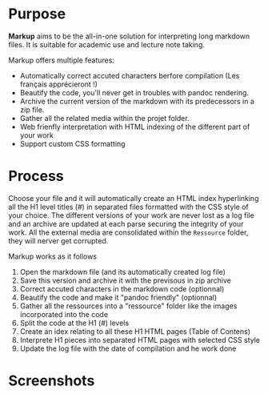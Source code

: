 # Purpose

**Markup** aims to be the all-in-one solution for interpreting long markdown files. It is suitable for academic use and lecture note taking. 

Markup offers multiple features:

*   Automatically correct accuted characters berfore compilation (Les français apprécieront !)
*   Beautify the code, you'll never get in troubles with pandoc rendering.
*   Archive the current version of the markdown with its predecessors in a zip file.
*   Gather all the related media within the projet folder.
*   Web frienfly interpretation with HTML indexing of the different part of your work
*   Support custom CSS formatting

# Process

Choose your file and it will automatically create an HTML index hyperlinking all the H1 level titles (#) in separated files formatted with the CSS style of your choice. The different versions of your work are never lost as a log file and an archive are updated at each parse securing the integrity of your work. All the external media are consolidated within the `Ressource` folder, they will nerver get corrupted.

Markup works as it follows

1. Open the markdown file (and its automatically created log file)
2. Save this version and archive it with the previsous in zip archive
3. Correct accuted characters in the markdown code (optionnal)
4. Beautify the code and make it "pandoc friendly" (optionnal)
5. Gather all the ressources into a "ressource" folder like the images incorporated into the code
6. Split the code at the H1 (#) levels
7. Create an idex relating to all these H1 HTML pages (Table of Contens)
8. Interprete H1 pieces into separated HTML pages with selected CSS style
9. Update the log file with the date of compilation and he work done


# Screenshots

